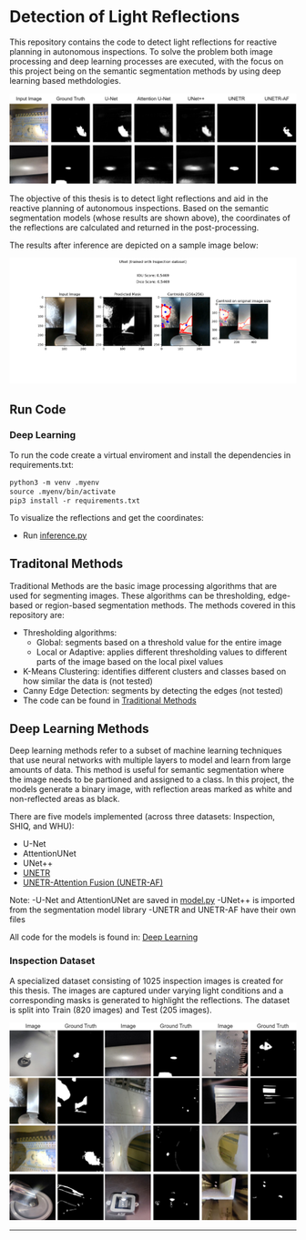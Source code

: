 # Detection of Light Reflections

This repository contains the code to detect light reflections for reactive planning in autonomous inspections. To solve the problem both image processing and deep learning processes are executed, with the focus on this project being on the semantic segmentation methods by using deep learning based methdologies. 

<img src="./images/more-results.jpg" alt="Results with Deep Learning Methods">

The objective of this thesis is to detect light reflections and aid in the reactive planning of autonomous inspections. Based on the semantic segmentation models (whose results are shown above), the coordinates of the reflections are calculated and returned in the post-processing. 

The results after inference are depicted on a sample image below:

<img src="./images/unet-inspect.png" alt="Inference">


## Run Code 

### Deep Learning

To run the code create a virtual enviroment and install the dependencies in requirements.txt:

```
python3 -m venv .myenv
source .myenv/bin/activate
pip3 install -r requirements.txt

```

To visualize the reflections and get the coordinates:
- Run [inference.py](./Deep-Learning/inference.py)


## Traditonal Methods

Traditional Methods are the basic image processing algorithms that are used for segmenting images. These algorithms can be thresholding, edge-based or region-based segmentation methods. 
The methods covered in this repository are:
- Thresholding algorithms: 
    - Global: segments based on a threshold value for the entire image
    - Local or Adaptive: applies different thresholding values to different parts of the image based on the local pixel values
- K-Means Clustering: identifies different clusters and classes based on how similar the data is (not tested)
- Canny Edge Detection: segments by detecting the edges (not tested)
- The code can be found in [Traditional Methods]()


## Deep Learning Methods

Deep learning methods refer to a subset of machine learning techniques that use neural networks with multiple layers to model and learn from large amounts of data. This method is useful for semantic segmentation where the image needs to be partioned and assigned to a class. In this project, the models generate a binary image, with reflection areas marked as white and non-reflected areas as black. 

There are five models implemented (across three datasets: Inspection, SHIQ, and WHU):
- U-Net
- AttentionUNet
- UNet++
- [UNETR](./Deep-Learning/unetr_new.py) 
- [UNETR-Attention Fusion (UNETR-AF)](./Deep-Learning/unetr_af.py)

Note:
-U-Net and AttentionUNet are saved in [model.py](./Deep-Learning/model.py)
-UNet++ is imported from the segmentation model library
-UNETR and UNETR-AF have their own files

All code for the models is found in:
[Deep Learning]()


### Inspection Dataset

A specialized dataset consisting of 1025 inspection images is created for this thesis. The images are captured under varying light conditions and a corresponding masks is generated to highlight the reflections. The dataset is split into Train (820 images) and Test (205 images). 

<img src="./images/inspect-dataset.jpg" alt="Inspect Dataset">

***

